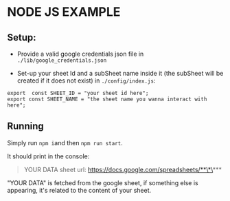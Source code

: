 # NODE JS EXAMPLE

## Setup:

-   Provide a valid google credentials json file in `./lib/google_credentials.json`

-   Set-up your sheet Id and a subSheet name inside it (the subSheet will be created if it does not exist) in `./config/index.js`:

```
export  const SHEET_ID = "your sheet id here";
export const SHEET_NAME = "the sheet name you wanna interact with here";
```

## Running

Simply run `npm i`and then `npm run start`.

It should print in the console:

> YOUR DATA
> sheet url: https://docs.google.com/spreadsheets/**\*\***

"YOUR DATA" is fetched from the google sheet, if something else is appearing, it's related to the content of your sheet.
